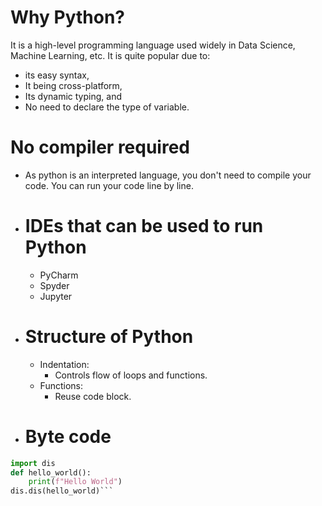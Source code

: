 # Why Python?
It is a high-level programming language used widely in Data Science, Machine Learning, etc.
It is quite popular due to:
- its easy syntax,
- It being cross-platform,
- Its dynamic typing, and
- No need to declare the type of variable.
# No compiler required
- As python is an interpreted language, you don't need to compile your code. You can run your code line by line.

- # IDEs that can be used to run Python
	- PyCharm
	- Spyder
	- Jupyter
- # Structure of Python
	- Indentation:
		- Controls flow of loops and functions.
	- Functions:
		- Reuse code block.
- # Byte code
```python
import dis
def hello_world():
	print(f"Hello World")
dis.dis(hello_world)```
